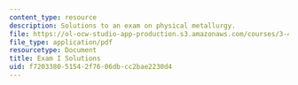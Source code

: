 ```yaml
---
content_type: resource
description: Solutions to an exam on physical metallurgy.
file: https://ol-ocw-studio-app-production.s3.amazonaws.com/courses/3-40j-physical-metallurgy-fall-2009/f720338051542f7606dbcc2bae2230d4_MIT3_40JF09_exam1_sol.pdf
file_type: application/pdf
resourcetype: Document
title: Exam I Solutions
uid: f7203380-5154-2f76-06db-cc2bae2230d4
---
```

